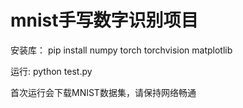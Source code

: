 # mnist手写数字识别项目

安装库： pip install numpy torch torchvision matplotlib

运行: python test.py

首次运行会下载MNIST数据集，请保持网络畅通